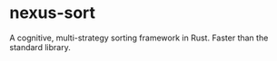 # nexus-sort
A cognitive, multi-strategy sorting framework in Rust. Faster than the standard library.
